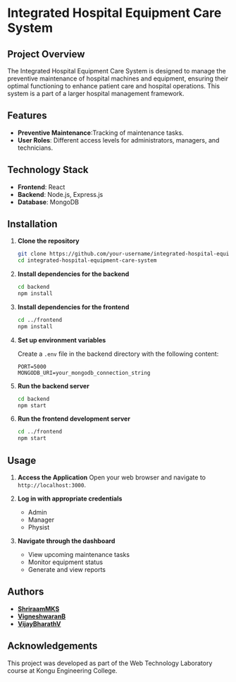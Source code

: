 # Integrated Hospital Equipment Care System

## Project Overview

The Integrated Hospital Equipment Care System is designed to manage the preventive maintenance of hospital machines and equipment, ensuring their optimal functioning to enhance patient care and hospital operations. This system is a part of a larger hospital management framework.

## Features

- **Preventive Maintenance**:Tracking of maintenance tasks.
- **User Roles**: Different access levels for administrators, managers, and technicians.

## Technology Stack

- **Frontend**: React
- **Backend**: Node.js, Express.js
- **Database**: MongoDB

## Installation

1. **Clone the repository**
    ```sh
    git clone https://github.com/your-username/integrated-hospital-equipment-care-system.git
    cd integrated-hospital-equipment-care-system
    ```

2. **Install dependencies for the backend**
    ```sh
    cd backend
    npm install
    ```

3. **Install dependencies for the frontend**
    ```sh
    cd ../frontend
    npm install
    ```

4. **Set up environment variables**

    Create a `.env` file in the backend directory with the following content:
    ```plaintext
    PORT=5000
    MONGODB_URI=your_mongodb_connection_string
    ```

5. **Run the backend server**
    ```sh
    cd backend
    npm start
    ```

6. **Run the frontend development server**
    ```sh
    cd ../frontend
    npm start
    ```

## Usage

1. **Access the Application**
    Open your web browser and navigate to `http://localhost:3000`.

2. **Log in with appropriate credentials**
    - Admin
    - Manager
    - Physist

3. **Navigate through the dashboard**
    - View upcoming maintenance tasks
    - Monitor equipment status
    - Generate and view reports

## Authors
- [**ShriraamMKS**](https://github.com/Shriraam-6219)
- [**VigneshwaranB**](https://github.com/VigneshwaranB)
- [**VijayBharathV**](https://github.com/vigneshwaranbalamurugan)

## Acknowledgements

This project was developed as part of the Web Technology Laboratory course at Kongu Engineering College.
